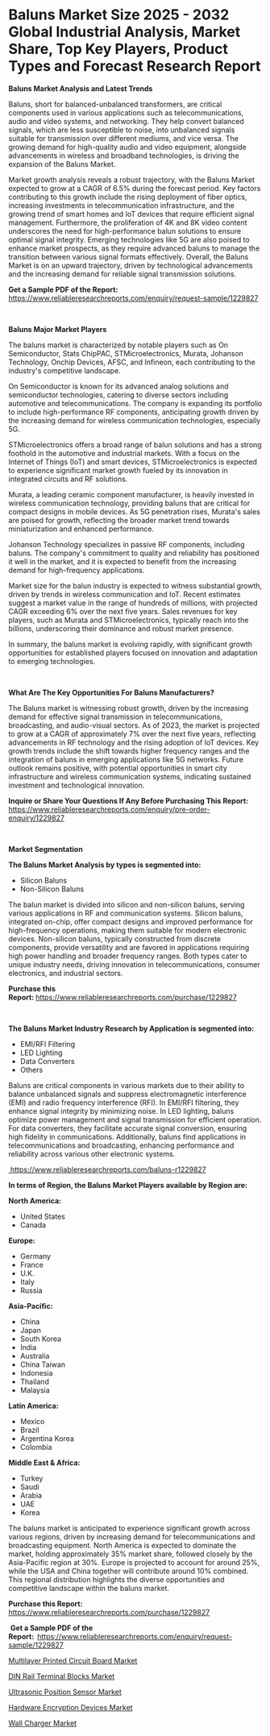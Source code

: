 <p><h1>Baluns Market Size 2025 - 2032 Global Industrial Analysis, Market Share, Top Key Players, Product Types and Forecast Research Report</h1></p><p><strong>Baluns Market Analysis and Latest Trends</strong></p>
<p><p>Baluns, short for balanced-unbalanced transformers, are critical components used in various applications such as telecommunications, audio and video systems, and networking. They help convert balanced signals, which are less susceptible to noise, into unbalanced signals suitable for transmission over different mediums, and vice versa. The growing demand for high-quality audio and video equipment, alongside advancements in wireless and broadband technologies, is driving the expansion of the Baluns Market.</p><p>Market growth analysis reveals a robust trajectory, with the Baluns Market expected to grow at a CAGR of 6.5% during the forecast period. Key factors contributing to this growth include the rising deployment of fiber optics, increasing investments in telecommunication infrastructure, and the growing trend of smart homes and IoT devices that require efficient signal management. Furthermore, the proliferation of 4K and 8K video content underscores the need for high-performance balun solutions to ensure optimal signal integrity. Emerging technologies like 5G are also poised to enhance market prospects, as they require advanced baluns to manage the transition between various signal formats effectively. Overall, the Baluns Market is on an upward trajectory, driven by technological advancements and the increasing demand for reliable signal transmission solutions.</p></p>
<p><strong>Get a Sample PDF of the Report:&nbsp;</strong> <a href="https://www.reliableresearchreports.com/enquiry/request-sample/1229827?utm_campaign=7&utm_medium=2&utm_source=Github&utm_content=ia&utm_term=06042025&utm_id=baluns">https://www.reliableresearchreports.com/enquiry/request-sample/1229827</a></p>
<p>&nbsp;</p>
<p><strong>Baluns Major Market Players</strong></p>
<p><p>The baluns market is characterized by notable players such as On Semiconductor, Stats ChipPAC, STMicroelectronics, Murata, Johanson Technology, Onchip Devices, AFSC, and Infineon, each contributing to the industry's competitive landscape.</p><p>On Semiconductor is known for its advanced analog solutions and semiconductor technologies, catering to diverse sectors including automotive and telecommunications. The company is expanding its portfolio to include high-performance RF components, anticipating growth driven by the increasing demand for wireless communication technologies, especially 5G.</p><p>STMicroelectronics offers a broad range of balun solutions and has a strong foothold in the automotive and industrial markets. With a focus on the Internet of Things (IoT) and smart devices, STMicroelectronics is expected to experience significant market growth fueled by its innovation in integrated circuits and RF solutions.</p><p>Murata, a leading ceramic component manufacturer, is heavily invested in wireless communication technology, providing baluns that are critical for compact designs in mobile devices. As 5G penetration rises, Murata's sales are poised for growth, reflecting the broader market trend towards miniaturization and enhanced performance.</p><p>Johanson Technology specializes in passive RF components, including baluns. The company's commitment to quality and reliability has positioned it well in the market, and it is expected to benefit from the increasing demand for high-frequency applications.</p><p>Market size for the balun industry is expected to witness substantial growth, driven by trends in wireless communication and IoT. Recent estimates suggest a market value in the range of hundreds of millions, with projected CAGR exceeding 6% over the next five years. Sales revenues for key players, such as Murata and STMicroelectronics, typically reach into the billions, underscoring their dominance and robust market presence. </p><p>In summary, the baluns market is evolving rapidly, with significant growth opportunities for established players focused on innovation and adaptation to emerging technologies.</p></p>
<p>&nbsp;</p>
<p><strong>What Are The Key Opportunities For Baluns Manufacturers?</strong></p>
<p><p>The Baluns market is witnessing robust growth, driven by the increasing demand for effective signal transmission in telecommunications, broadcasting, and audio-visual sectors. As of 2023, the market is projected to grow at a CAGR of approximately 7% over the next five years, reflecting advancements in RF technology and the rising adoption of IoT devices. Key growth trends include the shift towards higher frequency ranges and the integration of baluns in emerging applications like 5G networks. Future outlook remains positive, with potential opportunities in smart city infrastructure and wireless communication systems, indicating sustained investment and technological innovation.</p></p>
<p><strong>Inquire or Share Your Questions If Any Before Purchasing This Report:</strong> <a href="https://www.reliableresearchreports.com/enquiry/pre-order-enquiry/1229827?utm_campaign=7&utm_medium=2&utm_source=Github&utm_content=ia&utm_term=06042025&utm_id=baluns">https://www.reliableresearchreports.com/enquiry/pre-order-enquiry/1229827</a></p>
<p>&nbsp;</p>
<p><strong>Market Segmentation</strong></p>
<p><strong>The Baluns Market Analysis by types is segmented into:</strong></p>
<p><ul><li>Silicon Baluns</li><li>Non-Silicon Baluns</li></ul></p>
<p><p>The balun market is divided into silicon and non-silicon baluns, serving various applications in RF and communication systems. Silicon baluns, integrated on-chip, offer compact designs and improved performance for high-frequency operations, making them suitable for modern electronic devices. Non-silicon baluns, typically constructed from discrete components, provide versatility and are favored in applications requiring high power handling and broader frequency ranges. Both types cater to unique industry needs, driving innovation in telecommunications, consumer electronics, and industrial sectors.</p></p>
<p><strong>Purchase this Report:&nbsp;</strong><a href="https://www.reliableresearchreports.com/purchase/1229827?utm_campaign=7&utm_medium=2&utm_source=Github&utm_content=ia&utm_term=06042025&utm_id=baluns">https://www.reliableresearchreports.com/purchase/1229827</a></p>
<p>&nbsp;</p>
<p><strong>The Baluns Market Industry Research by Application is segmented into:</strong></p>
<p><ul><li>EMI/RFI Filtering</li><li>LED Lighting</li><li>Data Converters</li><li>Others</li></ul></p>
<p><p>Baluns are critical components in various markets due to their ability to balance unbalanced signals and suppress electromagnetic interference (EMI) and radio frequency interference (RFI). In EMI/RFI filtering, they enhance signal integrity by minimizing noise. In LED lighting, baluns optimize power management and signal transmission for efficient operation. For data converters, they facilitate accurate signal conversion, ensuring high fidelity in communications. Additionally, baluns find applications in telecommunications and broadcasting, enhancing performance and reliability across various other electronic systems.</p></p>
<p><a href="https://www.reliableresearchreports.com/baluns-r1229827?utm_campaign=7&utm_medium=2&utm_source=Github&utm_content=ia&utm_term=06042025&utm_id=baluns">&nbsp;https://www.reliableresearchreports.com/baluns-r1229827</a></p>
<p><strong>In terms of Region, the Baluns Market Players available by Region are:</strong></p>
<p>
    <p> <strong> North America: </strong>
        <ul>
            <li>United States</li>
            <li>Canada</li>
        </ul>
        </p> 
    <p> <strong> Europe: </strong>
        <ul>
            <li>Germany</li>
            <li>France</li>
            <li>U.K.</li>
            <li>Italy</li>
            <li>Russia</li>
        </ul>
        </p> 
    <p> <strong> Asia-Pacific: </strong>
        <ul>
            <li>China</li>
            <li>Japan</li>
            <li>South Korea</li>
            <li>India</li>
            <li>Australia</li>
            <li>China Taiwan</li>
            <li>Indonesia</li>
            <li>Thailand</li>
            <li>Malaysia</li>
        </ul>
        </p> 
    <p> <strong> Latin America: </strong>
        <ul>
            <li>Mexico</li>
            <li>Brazil</li>
            <li>Argentina Korea</li>
            <li>Colombia</li>
        </ul>
        </p> 
    <p> <strong> Middle East & Africa: </strong>
        <ul>
            <li>Turkey</li>
            <li>Saudi</li>
            <li>Arabia</li>
            <li>UAE</li>
            <li>Korea</li>
        </ul>
    </p>
    </p>
<p><p>The baluns market is anticipated to experience significant growth across various regions, driven by increasing demand for telecommunications and broadcasting equipment. North America is expected to dominate the market, holding approximately 35% market share, followed closely by the Asia-Pacific region at 30%. Europe is projected to account for around 25%, while the USA and China together will contribute around 10% combined. This regional distribution highlights the diverse opportunities and competitive landscape within the baluns market.</p></p>
<p><strong>Purchase this Report: </strong><a href="https://www.reliableresearchreports.com/purchase/1229827?utm_campaign=7&utm_medium=2&utm_source=Github&utm_content=ia&utm_term=06042025&utm_id=baluns">https://www.reliableresearchreports.com/purchase/1229827</a></p>
<p>&nbsp;<strong>Get a Sample PDF of the Report:&nbsp;&nbsp;</strong><a href="https://www.reliableresearchreports.com/enquiry/request-sample/1229827?utm_campaign=7&utm_medium=2&utm_source=Github&utm_content=ia&utm_term=06042025&utm_id=baluns">https://www.reliableresearchreports.com/enquiry/request-sample/1229827</a></p>
<p><strong></strong></p>
<p><p><a href="https://github.com/ozolsgasko02/Market-Research-Report-List-1/blob/main/multilayer-printed-circuit-board-market.md?utm_campaign=7&utm_medium=2&utm_source=Github&utm_content=ia&utm_term=06042025&utm_id=baluns">Multilayer Printed Circuit Board Market</a></p><p><a href="https://github.com/vigatoimrene04/Market-Research-Report-List-1/blob/main/din-rail-terminal-blocks-market.md?utm_campaign=7&utm_medium=2&utm_source=Github&utm_content=ia&utm_term=06042025&utm_id=baluns">DIN Rail Terminal Blocks Market</a></p><p><a href="https://github.com/gasiorgary79/Market-Research-Report-List-1/blob/main/ultrasonic-position-sensor-market.md?utm_campaign=7&utm_medium=2&utm_source=Github&utm_content=ia&utm_term=06042025&utm_id=baluns">Ultrasonic Position Sensor Market</a></p><p><a href="https://github.com/supashcriana/Market-Research-Report-List-1/blob/main/hardware-encryption-devices-market.md?utm_campaign=7&utm_medium=2&utm_source=Github&utm_content=ia&utm_term=06042025&utm_id=baluns">Hardware Encryption Devices Market</a></p><p><a href="https://github.com/joubehobock75/Market-Research-Report-List-1/blob/main/wall-charger-market.md?utm_campaign=7&utm_medium=2&utm_source=Github&utm_content=ia&utm_term=06042025&utm_id=baluns">Wall Charger Market</a></p></p>